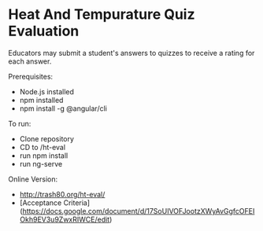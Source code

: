 # Heat And Tempurature Quiz Evaluation
Educators may submit a student's answers to quizzes to receive a rating for each answer.

Prerequisites:
* Node.js installed
* npm installed
* npm install -g @angular/cli

To run:
* Clone repository
* CD to <clone directory>/ht-eval
* run npm install
* run ng-serve

Online Version:
* http://trash80.org/ht-eval/
* [Acceptance Criteria] (https://docs.google.com/document/d/17SoUIVOFJootzXWyAvGgfcOFEIOkh9EV3u9ZwxRIWCE/edit)

